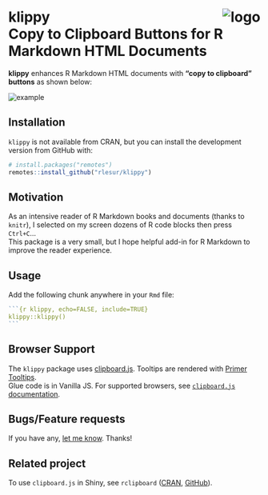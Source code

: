 # <img src="reference/figures/logo.png" alt="logo" style="float: right;" />klippy<br />Copy to Clipboard Buttons for R Markdown HTML Documents 

**klippy** enhances R Markdown HTML documents with **“copy to clipboard”
buttons** as shown below:

![](reference/figures/klippy.png "example")

## Installation

`klippy` is not available from CRAN, but you can install the development
version from GitHub with:

``` r
# install.packages("remotes")
remotes::install_github("rlesur/klippy")
```

## Motivation

As an intensive reader of R Markdown books and documents (thanks to
`knitr`), I selected on my screen dozens of R code blocks then press
`Ctrl+C`…  
This package is a very small, but I hope helpful add-in for R Markdown
to improve the reader experience.

## Usage

Add the following chunk anywhere in your `Rmd` file:

```` r
```{r klippy, echo=FALSE, include=TRUE}
klippy::klippy()
```
````

## Browser Support

The `klippy` package uses [clipboard.js](https://clipboardjs.com/). 
Tooltips are rendered with
[Primer Tooltips](http://primercss.io/).  
Glue code is in Vanilla JS. For supported browsers, see [`clipboard.js`
documentation](https://clipboardjs.com/#browser-support).

## Bugs/Feature requests

If you have any, [let me know](https://github.com/RLesur/klippy/issues).
Thanks\!

## Related project

To use `clipboard.js` in Shiny, see `rclipboard`
([CRAN](https://cran.r-project.org/package=rclipboard),
[GitHub](https://github.com/sbihorel/rclipboard)).
